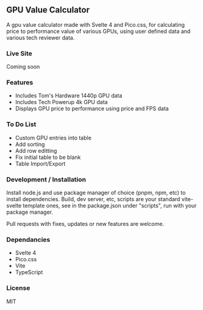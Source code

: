 ## GPU Value Calculator

A gpu value calculator made with Svelte 4 and Pico.css, for calculating price to performance value of various GPUs, using user defined data and various tech reviewer data.

### Live Site
Coming soon

### Features
- Includes Tom's Hardware 1440p GPU data
- Includes Tech Powerup 4k GPU data
- Displays GPU price to performance using price and FPS data

### To Do List
- Custom GPU entries into table
- Add sorting
- Add row editting
- Fix initial table to be blank
- Table Import/Export

### Development / Installation
Install node.js and use package manager of choice (pnpm, npm, etc) to install dependencies. Build, dev server, etc, scripts are your standard vite-svelte template ones, see in the package.json under "scripts", run with your package manager. 

Pull requests with fixes, updates or new features are welcome. 

### Dependancies
- Svelte 4
- Pico.css
- Vite
- TypeScript

### License
MIT
